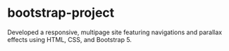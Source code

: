 # bootstrap-project
Developed a responsive, multipage site featuring navigations and parallax effects using HTML, CSS, and Bootstrap 5.
